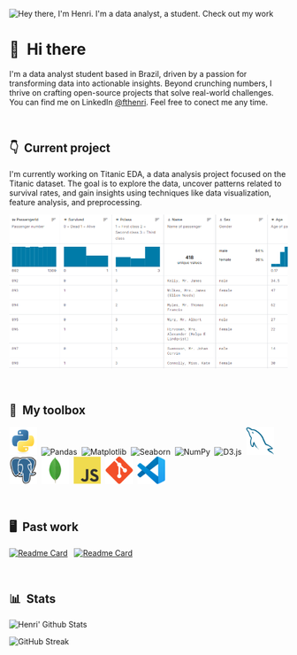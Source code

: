 ![Hey there, I'm Henri. I'm a data analyst, a student. Check out my work](https://github.com/user-attachments/assets/1e333522-cf3f-408e-805d-056b4e97ae6c)

# 👋 &nbsp;Hi there

I'm a data analyst student based in Brazil, driven by a passion for transforming data into actionable insights. Beyond crunching numbers, I thrive on crafting open-source projects that solve real-world challenges. You can find me on LinkedIn [@fthenri](https://www.linkedin.com/in/fthenri/). Feel free to conect me any time.

&nbsp;

## 👇 &nbsp;Current project

I'm currently working on Titanic EDA, a data analysis project focused on the Titanic dataset. The goal is to explore the data, uncover patterns related to survival rates, and gain insights using techniques like data visualization, feature analysis, and preprocessing.

![Titanic EDA](/assets/titaniceda.png)

&nbsp;

## 🧰 &nbsp;My toolbox

<img src="https://raw.githubusercontent.com/devicons/devicon/master/icons/python/python-original.svg" alt="Python" width="50" height="50"/> &nbsp;<img src="https://upload.wikimedia.org/wikipedia/commons/thumb/e/ed/Pandas_logo.svg/512px-Pandas_logo.svg.png" alt="Pandas" width="50" height="50"/> &nbsp;<img src="https://upload.wikimedia.org/wikipedia/commons/8/84/Matplotlib_icon.svg" alt="Matplotlib" width="50" height="50"/> &nbsp;<img src="https://seaborn.pydata.org/_images/logo-mark-lightbg.svg" alt="Seaborn" width="50" height="50"/> &nbsp;<img src="https://github.com/user-attachments/assets/81457a0f-77fb-4337-94bb-1a6d4ba3bc90" alt="NumPy" width="50" height="50"/> &nbsp;<img src="https://raw.githubusercontent.com/d3/d3-logo/master/d3.png" alt="D3.js" width="50" height="50"/> &nbsp;<img src="https://raw.githubusercontent.com/devicons/devicon/master/icons/mysql/mysql-original.svg" alt="MySQL" width="50" height="50"/> &nbsp;<img src="https://raw.githubusercontent.com/devicons/devicon/master/icons/postgresql/postgresql-original.svg" alt="PostgreSQL" width="50" height="50"/> &nbsp;<img src="https://raw.githubusercontent.com/devicons/devicon/master/icons/mongodb/mongodb-original.svg" alt="MongoDB" width="50" height="50"/> &nbsp;<img src="https://raw.githubusercontent.com/devicons/devicon/master/icons/javascript/javascript-original.svg" alt="JavaScript" width="50" height="50"/> &nbsp;<img src="https://raw.githubusercontent.com/devicons/devicon/master/icons/git/git-original.svg" alt="Git" width="50" height="50"/> &nbsp;<img src="https://raw.githubusercontent.com/devicons/devicon/master/icons/vscode/vscode-original.svg" alt="VS Code" width="50" height="50"/>  

&nbsp;

## 🖥 &nbsp;Past work

[![Readme Card](https://github-readme-stats.vercel.app/api/pin/?username=fthenri&repo=Hotline-Recife&bg_color=0d1116&title_color=ce09ec&text_color=a4aacb&icon_color=007ec6)](https://github.com/Jeraross/Hotline-Recife) &nbsp; [![Readme Card](https://github-readme-stats.vercel.app/api/pin/?username=fthenri&repo=CUIDA&bg_color=0d1116&title_color=ce09ec&text_color=a4aacb&icon_color=007ec6)](https://github.com/Jeraross/CUIDA) 

&nbsp;

## 📊 &nbsp;Stats

![Henri' Github Stats](https://github-readme-stats.vercel.app/api?username=fthenri&hide=contribs,prs&show_icons=true&bg_color=0d1116&title_color=ce09ec&text_color=a4aacb&icon_color=007ec6)

![GitHub Streak](https://github-readme-streak-stats.herokuapp.com/?user=fthenri&theme=dark&count_private=true&bg_color=0d1116&title_color=ce09ec&text_color=a4aacb&icon_color=007ec6)

